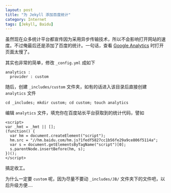 ```yaml
---
layout: post
title: "为 Jekyll 添加百度统计"
category: Internet
tags: [Jekyll, Baidu]
---
```


虽然现在众多统计平台都宣传因为采用异步传输技术，所以不会影响打开网站的速度。不过俺最后还是添加了百度的统计。一句话，查看 [Google Analytics](https://www.google.com/analytics/settings/) 时打开页面太慢了。

其实也非常的简单，修改 `_config.yml` 成如下

    analytics :
      provider : custom

<!-- more -->

随后，创建 `_includes/custom` 文件夹，如有的话进入该目录后直接创建 `analytics` 文件

    cd _includes; mkdir custom; cd custom; touch analytics

编辑 `analytics` 文件，填充你在百度站长平台获取到的统计代码，譬如

    <script>
    var _hmt = _hmt || [];
    (function() {
      var hm = document.createElement("script");
      hm.src = "//hm.baidu.com/hm.js?1fedf5827cc1b56fe29a9ce806f5114a";
      var s = document.getElementsByTagName("script")[0];
      s.parentNode.insertBefore(hm, s);
    })();
    </script>

搞定收工。

为什么一定要 `custom` 呢，因为尽量不要动 `_includes/JB/` 文件夹下的文件吧，以后升级方便....
